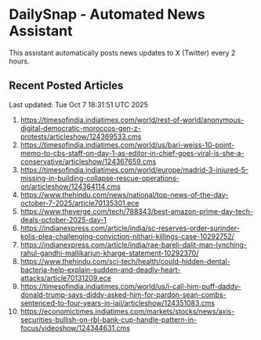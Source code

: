 # DailySnap - Automated News Assistant

This assistant automatically posts news updates to X (Twitter) every 2 hours.

## Recent Posted Articles

Last updated: Tue Oct  7 18:31:51 UTC 2025

1. https://timesofindia.indiatimes.com/world/rest-of-world/anonymous-digital-democratic-moroccos-gen-z-protests/articleshow/124369533.cms
2. https://timesofindia.indiatimes.com/world/us/bari-weiss-10-point-memo-to-cbs-staff-on-day-1-as-editor-in-chief-goes-viral-is-she-a-conservative/articleshow/124367659.cms
3. https://timesofindia.indiatimes.com/world/europe/madrid-3-injured-5-missing-in-building-collapse-rescue-operations-on/articleshow/124364114.cms
4. https://www.thehindu.com/news/national/top-news-of-the-day-october-7-2025/article70135301.ece
5. https://www.theverge.com/tech/788343/best-amazon-prime-day-tech-deals-october-2025-day-1
6. https://indianexpress.com/article/india/sc-reserves-order-surinder-kolis-plea-challenging-conviction-nithari-killings-case-10292752/
7. https://indianexpress.com/article/india/rae-bareli-dalit-man-lynching-rahul-gandhi-mallikarjun-kharge-statement-10292370/
8. https://www.thehindu.com/sci-tech/health/could-hidden-dental-bacteria-help-explain-sudden-and-deadly-heart-attacks/article70131209.ece
9. https://timesofindia.indiatimes.com/world/us/i-call-him-puff-daddy-donald-trump-says-diddy-asked-him-for-pardon-sean-combs-sentenced-to-four-years-in-jail/articleshow/124351083.cms
10. https://economictimes.indiatimes.com/markets/stocks/news/axis-securities-bullish-on-rbl-bank-cup-handle-pattern-in-focus/videoshow/124344631.cms
